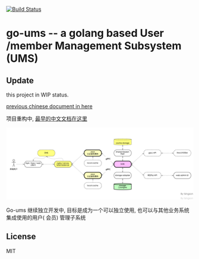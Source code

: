 

[![Build Status](https://cloud.drone.io/api/badges/tsingson/go-ums/status.svg)](https://cloud.drone.io/tsingson/go-ums)


 
# go-ums -- a golang based User /member Management Subsystem (UMS) 
 
 

## Update

this project in WIP status.

 [previous chinese document in here ](./README_cn.md)



 项目重构中, [最早的中文文档在这里 ](./README_cn.md)

![go-ums-all](./docs/go-ums.png)

 Go-ums 继续独立开发中, 目标是成为一个可以独立使用, 也可以与其他业务系统集成使用的用户( 会员) 管理子系统


## License 

MIT 
